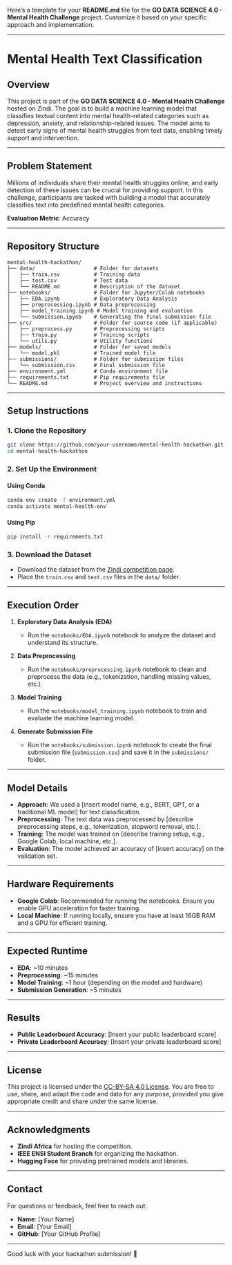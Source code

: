 Here’s a template for your **README.md** file for the **GO DATA SCIENCE 4.0 - Mental Health Challenge** project. Customize it based on your specific approach and implementation.

---

# Mental Health Text Classification

## Overview
This project is part of the **GO DATA SCIENCE 4.0 - Mental Health Challenge** hosted on Zindi. The goal is to build a machine learning model that classifies textual content into mental health-related categories such as depression, anxiety, and relationship-related issues. The model aims to detect early signs of mental health struggles from text data, enabling timely support and intervention.

---

## Problem Statement
Millions of individuals share their mental health struggles online, and early detection of these issues can be crucial for providing support. In this challenge, participants are tasked with building a model that accurately classifies text into predefined mental health categories.

**Evaluation Metric**: Accuracy

---

## Repository Structure
```
mental-health-hackathon/
├── data/                   # Folder for datasets
│   ├── train.csv           # Training data
│   ├── test.csv            # Test data
│   └── README.md           # Description of the dataset
├── notebooks/              # Folder for Jupyter/Colab notebooks
│   ├── EDA.ipynb           # Exploratory Data Analysis
│   ├── preprocessing.ipynb # Data preprocessing
│   ├── model_training.ipynb # Model training and evaluation
│   └── submission.ipynb    # Generating the final submission file
├── src/                    # Folder for source code (if applicable)
│   ├── preprocess.py       # Preprocessing scripts
│   ├── train.py            # Training scripts
│   └── utils.py            # Utility functions
├── models/                 # Folder for saved models
│   └── model.pkl           # Trained model file
├── submissions/            # Folder for submission files
│   └── submission.csv      # Final submission file
├── environment.yml         # Conda environment file
├── requirements.txt        # Pip requirements file
└── README.md               # Project overview and instructions
```

---

## Setup Instructions

### 1. Clone the Repository
```bash
git clone https://github.com/your-username/mental-health-hackathon.git
cd mental-health-hackathon
```

### 2. Set Up the Environment
#### Using Conda
```bash
conda env create -f environment.yml
conda activate mental-health-env
```

#### Using Pip
```bash
pip install -r requirements.txt
```

### 3. Download the Dataset
- Download the dataset from the [Zindi competition page](https://zindi.africa/competitions/...).
- Place the `train.csv` and `test.csv` files in the `data/` folder.

---

## Execution Order
1. **Exploratory Data Analysis (EDA)**
   - Run the `notebooks/EDA.ipynb` notebook to analyze the dataset and understand its structure.

2. **Data Preprocessing**
   - Run the `notebooks/preprocessing.ipynb` notebook to clean and preprocess the data (e.g., tokenization, handling missing values, etc.).

3. **Model Training**
   - Run the `notebooks/model_training.ipynb` notebook to train and evaluate the machine learning model.

4. **Generate Submission File**
   - Run the `notebooks/submission.ipynb` notebook to create the final submission file (`submission.csv`) and save it in the `submissions/` folder.

---

## Model Details
- **Approach**: We used a [insert model name, e.g., BERT, GPT, or a traditional ML model] for text classification.
- **Preprocessing**: The text data was preprocessed by [describe preprocessing steps, e.g., tokenization, stopword removal, etc.].
- **Training**: The model was trained on [describe training setup, e.g., Google Colab, local machine, etc.].
- **Evaluation**: The model achieved an accuracy of [insert accuracy] on the validation set.

---

## Hardware Requirements
- **Google Colab**: Recommended for running the notebooks. Ensure you enable GPU acceleration for faster training.
- **Local Machine**: If running locally, ensure you have at least 16GB RAM and a GPU for efficient training.

---

## Expected Runtime
- **EDA**: ~10 minutes
- **Preprocessing**: ~15 minutes
- **Model Training**: ~1 hour (depending on the model and hardware)
- **Submission Generation**: ~5 minutes

---

## Results
- **Public Leaderboard Accuracy**: [Insert your public leaderboard score]
- **Private Leaderboard Accuracy**: [Insert your private leaderboard score]

---

## License
This project is licensed under the [CC-BY-SA 4.0 License](https://creativecommons.org/licenses/by-sa/4.0/). You are free to use, share, and adapt the code and data for any purpose, provided you give appropriate credit and share under the same license.

---

## Acknowledgments
- **Zindi Africa** for hosting the competition.
- **IEEE ENSI Student Branch** for organizing the hackathon.
- **Hugging Face** for providing pretrained models and libraries.

---

## Contact
For questions or feedback, feel free to reach out:
- **Name**: [Your Name]
- **Email**: [Your Email]
- **GitHub**: [Your GitHub Profile]

---

Good luck with your hackathon submission! 🚀